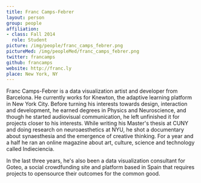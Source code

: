 ```yaml
---
title: Franc Camps-Febrer
layout: person
group: people
affiliation:
- class: Fall 2014
  role: Student
picture: /img/people/franc_camps_febrer.png
pictureMed: /img/peopleMed/franc_camps_febrer.png
twitter: francamps
github: francamps
website: http://franc.ly
place: New York, NY
---
```

Franc Camps-Febrer is a data visualization artist and developer from Barcelona. He currently works for Knewton, the adaptive learning platform in New York City. Before turning his interests towards design, interaction and development, he earned degrees in Physics and Neuroscience, and though he started audiovisual communication, he left unfinished it for projects closer to his interests. While writing his Master's thesis at CUNY and doing research on neuroaesthetics at NYU, he shot a documentary about synaesthesia and the emergence of creative thinking. 
For a year and a half he ran an online magazine about art, culture, science and technology called Indieciencia.

In the last three years, he's also been a data visualization consultant for Goteo, a social crowdfunding site and platform based in Spain that requires projects to opensource their outcomes for the common good.
